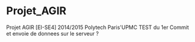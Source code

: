 Projet_AGIR
===========

Projet AGIR [EI-SE4] 2014/2015 Polytech Paris'UPMC
TEST du 1er Commit et envoie de donnees sur le serveur ?
